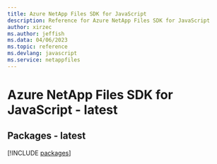 ```yaml
---
title: Azure NetApp Files SDK for JavaScript
description: Reference for Azure NetApp Files SDK for JavaScript
author: xirzec
ms.author: jeffish
ms.data: 04/06/2023
ms.topic: reference
ms.devlang: javascript
ms.service: netappfiles
---
```

# Azure NetApp Files SDK for JavaScript - latest
## Packages - latest
[!INCLUDE [packages](netapp-files-index.md)]